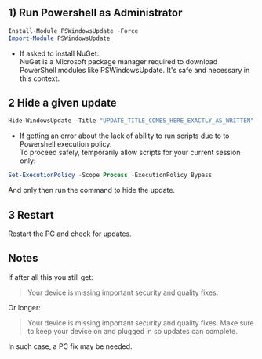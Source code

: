 ## 1) Run Powershell as Administrator

```powershell
Install-Module PSWindowsUpdate -Force
Import-Module PSWindowsUpdate
```

* If asked to install NuGet:<br>
NuGet is a Microsoft package manager required to download PowerShell modules like PSWindowsUpdate. It's safe and necessary in this context.

## 2 Hide a given update

```powershell
Hide-WindowsUpdate -Title "UPDATE_TITLE_COMES_HERE_EXACTLY_AS_WRITTEN"
```

* If getting an error about the lack of ability to run scripts due to to Powershell execution policy.<br>
To proceed safely, temporarily allow scripts for your current session only:

```powershell
Set-ExecutionPolicy -Scope Process -ExecutionPolicy Bypass
```

And only then run the command to hide the update.

## 3 Restart

Restart the PC and check for updates.

## Notes

If after all this you still get:

> Your device is missing important security and quality fixes.

Or longer:

> Your device is missing important security and quality fixes. Make sure to keep your device on and plugged in so updates can complete.

In such case, a PC fix may be needed.
